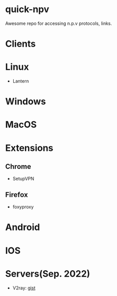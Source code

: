 # quick-npv
Awesome repo for accessing n.p.v protocols, links. 

# Clients


# Linux

- Lantern


# Windows



# MacOS


# Extensions
## Chrome

- SetupVPN


## Firefox

- foxyproxy


# Android


# IOS


# Servers(Sep. 2022)

- V2ray: [gist](https://gist.github.com/moghadas76/adda859b741eef2c95a0efc53b9c88da#file-v2ray-gist)
